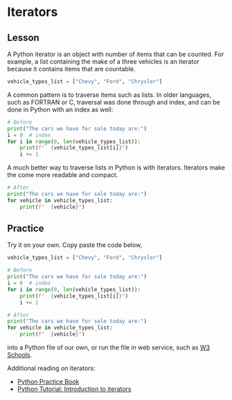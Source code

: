 # Iterators

## Lesson

A Python iterator is an object with number of items that can be counted.
For example, a list containing the make of a three vehicles is an iterator
because it contains items that are countable.

```python
vehicle_types_list = ["Chevy", "Ford", "Chrysler"]
```

A common pattern is to traverse items such as lists.  In older languages, such as FORTRAN or C, traversal was done through and index, and can be done in Python with an index as well:

```python
# Before
print("The cars we have for sale today are:")
i = 0  # index
for i in range(0, len(vehicle_types_list)):
    print(f"  {vehicle_types_list[i]}")
    i += 1
```

A much better way to traverse lists in Python is with iterators.
Iterators make the come more readable and compact.

```python
# After
print("The cars we have for sale today are:")
for vehicle in vehicle_types_list:
    print(f"  {vehicle}")
```

## Practice

Try it on your own.  Copy paste the code below, 

```python
vehicle_types_list = ["Chevy", "Ford", "Chrysler"]

# Before
print("The cars we have for sale today are:")
i = 0  # index
for i in range(0, len(vehicle_types_list)):
    print(f"  {vehicle_types_list[i]}")
    i += 1

# After
print("The cars we have for sale today are:")
for vehicle in vehicle_types_list:
    print(f"  {vehicle}")
```

into a Python file of our own, or run the file in web service, such as [W3 Schools](https://www.w3schools.com/python/trypython.asp?filename=demo_default).

Additional reading on iterators:
* [Python Practice Book](https://anandology.com/python-practice-book/iterators.html#iterators)
* [Python Tutorial: Introduction to iterators](https://youtu.be/jHcSzgu9JLY)